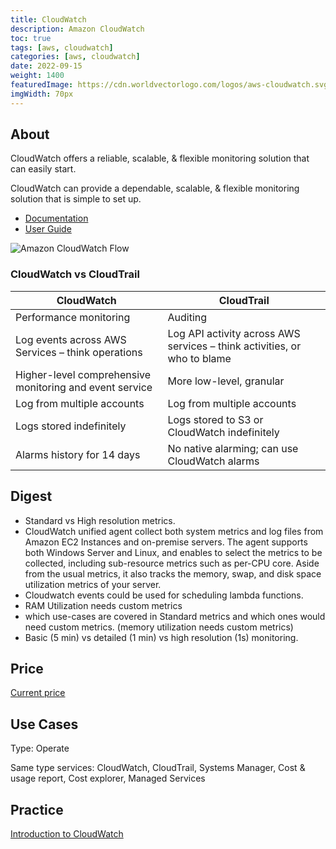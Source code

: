```yaml
---
title: CloudWatch
description: Amazon CloudWatch
toc: true
tags: [aws, cloudwatch]
categories: [aws, cloudwatch]
date: 2022-09-15
weight: 1400
featuredImage: https://cdn.worldvectorlogo.com/logos/aws-cloudwatch.svg
imgWidth: 70px
---
```


## About

CloudWatch offers a reliable, scalable, & flexible monitoring solution that can easily start.

CloudWatch can provide a dependable, scalable, & flexible monitoring solution that is simple to set up.

- [Documentation](https://aws.amazon.com/cloudwatch/)
- [User Guide](https://docs.aws.amazon.com/cloudwatch/?id=docs_gateway)

![Amazon CloudWatch Flow](https://d1.awsstatic.com/product-marketing/cloudwatch/product-page-diagram_Cloudwatch_v4.55c15d1cc086395cbd5ad279a2f1fc37e8452e77.png)


### CloudWatch vs CloudTrail

   | CloudWatch                                              | CloudTrail                                                               |
   | ------------------------------------------------------- | ------------------------------------------------------------------------ |
   | Performance monitoring                                  | Auditing                                                                 |
   | Log events across AWS Services – think operations       | Log API activity across AWS services – think activities, or who to blame |
   | Higher-level comprehensive monitoring and event service | More low-level, granular                                                 |
   | Log from multiple accounts                              | Log from multiple accounts                                               |
   | Logs stored indefinitely                                | Logs stored to S3 or CloudWatch indefinitely                             |
   | Alarms history for 14 days                              | No native alarming; can use CloudWatch alarms                            |



## Digest


- Standard vs High resolution metrics.
- CloudWatch unified agent collect both system metrics and log files from Amazon EC2 Instances and on-premise servers. The agent supports both Windows Server and Linux, and enables to select the metrics to be collected, including sub-resource metrics such as per-CPU core. Aside from the usual metrics, it also tracks the memory, swap, and disk space utilization metrics of your server.
- Cloudwatch events could be used for scheduling lambda functions.
- RAM Utilization needs custom metrics
- which use-cases are covered in Standard metrics and which ones would need custom metrics.  (memory utilization needs custom metrics)
- Basic (5 min) vs detailed (1 min) vs high resolution (1s) monitoring.


## Price

[Current price](https://aws.amazon.com/cloudwatch/pricing/)

## Use Cases

Type: Operate

Same type services: CloudWatch, CloudTrail, Systems Manager, Cost & usage report, Cost explorer, Managed Services	

## Practice

[Introduction to CloudWatch](introduction-to-cloudwatch)
